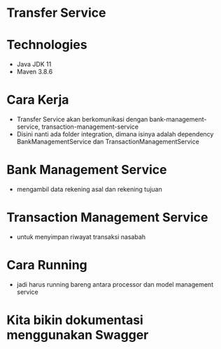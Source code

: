 # Transfer Service

# Technologies

- Java JDK 11
- Maven 3.8.6

# Cara Kerja

- Transfer Service akan berkomunikasi dengan bank-management-service, transaction-management-service
- Disini nanti ada folder integration, dimana isinya adalah dependency BankManagementService dan TransactionManagementService

# Bank Management Service
- mengambil data rekening asal dan rekening tujuan

# Transaction Management Service
- untuk menyimpan riwayat transaksi nasabah


# Cara Running
- jadi harus running bareng antara processor dan model management service


# Kita bikin dokumentasi menggunakan Swagger